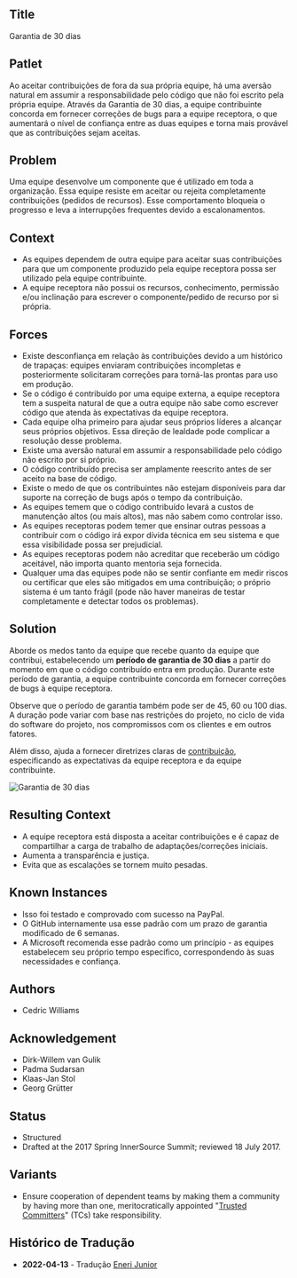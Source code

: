 ## Title

Garantia de 30 dias

## Patlet

Ao aceitar contribuições de fora da sua própria equipe, há uma aversão natural em assumir a responsabilidade pelo código que não foi escrito pela própria equipe. Através da Garantia de 30 dias, a equipe contribuinte concorda em fornecer correções de bugs para a equipe receptora, o que aumentará o nível de confiança entre as duas equipes e torna mais provável que as contribuições sejam aceitas.

## Problem

Uma equipe desenvolve um componente que é utilizado em toda a organização. Essa equipe resiste em aceitar ou rejeita completamente contribuições (pedidos de recursos). Esse comportamento bloqueia o progresso e leva a interrupções frequentes devido a escalonamentos.

## Context

- As equipes dependem de outra equipe para aceitar suas contribuições para que um componente produzido pela equipe receptora possa ser utilizado pela equipe contribuinte.
- A equipe receptora não possui os recursos, conhecimento, permissão e/ou inclinação para escrever o componente/pedido de recurso por si própria.

## Forces

- Existe desconfiança em relação às contribuições devido a um histórico de trapaças: equipes enviaram contribuições incompletas e posteriormente solicitaram correções para torná-las prontas para uso em produção.
- Se o código é contribuído por uma equipe externa, a equipe receptora tem a suspeita natural de que a outra equipe não sabe como escrever código que atenda às expectativas da equipe receptora.
- Cada equipe olha primeiro para ajudar seus próprios líderes a alcançar seus próprios objetivos. Essa direção de lealdade pode complicar a resolução desse problema.
- Existe uma aversão natural em assumir a responsabilidade pelo código não escrito por si próprio.
- O código contribuído precisa ser amplamente reescrito antes de ser aceito na base de código.
- Existe o medo de que os contribuintes não estejam disponíveis para dar suporte na correção de bugs após o tempo da contribuição.
- As equipes temem que o código contribuído levará a custos de manutenção altos (ou mais altos), mas não sabem como controlar isso.
- As equipes receptoras podem temer que ensinar outras pessoas a contribuir com o código irá expor dívida técnica em seu sistema e que essa visibilidade possa ser prejudicial.
- As equipes receptoras podem não acreditar que receberão um código aceitável, não importa quanto mentoria seja fornecida.
- Qualquer uma das equipes pode não se sentir confiante em medir riscos ou certificar que eles são mitigados em uma contribuição; o próprio sistema é um tanto frágil (pode não haver maneiras de testar completamente e detectar todos os problemas).

## Solution

Aborde os medos tanto da equipe que recebe quanto da equipe que contribui, estabelecendo um **período de garantia de 30 dias** a partir do momento em que o código contribuído entra em produção. Durante este período de garantia, a equipe contribuinte concorda em fornecer correções de bugs à equipe receptora.

Observe que o período de garantia também pode ser de 45, 60 ou 100 dias. A duração pode variar com base nas restrições do projeto, no ciclo de vida do software do projeto, nos compromissos com os clientes e em outros fatores.

Além disso, ajuda a fornecer diretrizes claras de [contribuição](./project-setup/base-documentation.md), especificando as expectativas da equipe receptora e da equipe contribuinte.

![Garantia de 30 dias](../../assets/img/thirtydaywarranty.jpg)

## Resulting Context

- A equipe receptora está disposta a aceitar contribuições e é capaz de compartilhar a carga de trabalho de adaptações/correções iniciais.
- Aumenta a transparência e justiça.
- Evita que as escalações se tornem muito pesadas.

## Known Instances

- Isso foi testado e comprovado com sucesso na PayPal.
- O GitHub internamente usa esse padrão com um prazo de garantia modificado de 6 semanas.
- A Microsoft recomenda esse padrão como um princípio - as equipes estabelecem seu próprio tempo específico, correspondendo às suas necessidades e confiança.

## Authors

- Cedric Williams

## Acknowledgement

- Dirk-Willem van Gulik
- Padma Sudarsan
- Klaas-Jan Stol
- Georg Grütter

## Status

* Structured
* Drafted at the 2017 Spring InnerSource Summit; reviewed 18 July 2017.

## Variants

- Ensure cooperation of dependent teams by making them a community by having more than one, meritocratically appointed "[Trusted Committers](./trusted-committer.md)" (TCs) take responsibility.

## Histórico de Tradução 

- **2022-04-13** - Tradução [Eneri Junior](https://github.com/jrcosta)
